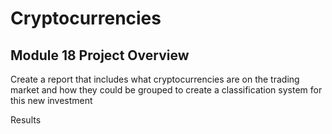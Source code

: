 # Cryptocurrencies
Module 18
Project Overview
-
Create a report that includes what cryptocurrencies are on the trading market and how they could be grouped to create a classification system for this new investment

Results

